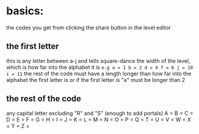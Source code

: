 # basics:
the codes you get from clicking the share button in the level editor  
## the first letter  
this is any letter between a-j and tells square-dance the width of the level, which is how far into the alphabet it is
```e.g a = 1 b = 2 d = 4 f = 6 j = 10 i = 11```
the rest of the code must have a length longer than how far into the alphabet the first letter is or if the first letter is "a"
must be longer than 2  
## the rest of the code
any capital letter excluding "R" and "S" (enough to add portals)
A = 
B = 
C = 
D = 
E = 
F = 
G = 
H = 
I = 
J = 
K = 
L = 
M = 
N = 
O = 
P = 
Q = 
T = 
U = 
V = 
W = 
X = 
Y = 
Z = 

